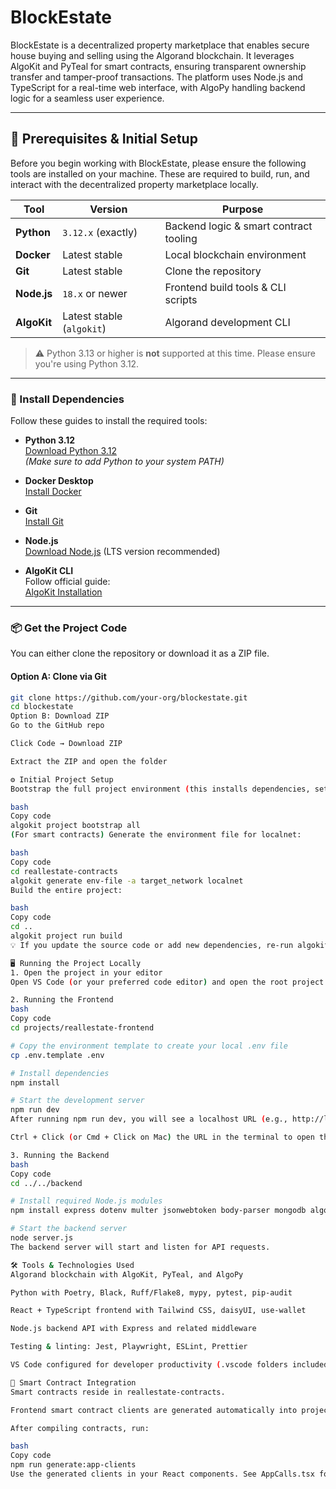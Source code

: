 # BlockEstate

BlockEstate is a decentralized property marketplace that enables secure house buying and selling using the Algorand blockchain. It leverages AlgoKit and PyTeal for smart contracts, ensuring transparent ownership transfer and tamper-proof transactions. The platform uses Node.js and TypeScript for a real-time web interface, with AlgoPy handling backend logic for a seamless user experience.

---

## 🧰 Prerequisites & Initial Setup

Before you begin working with BlockEstate, please ensure the following tools are installed on your machine. These are required to build, run, and interact with the decentralized property marketplace locally.

| Tool       | Version                 | Purpose                                |
|------------|-------------------------|----------------------------------------|
| **Python** | `3.12.x` (exactly)      | Backend logic & smart contract tooling |
| **Docker** | Latest stable           | Local blockchain environment           |
| **Git**    | Latest stable           | Clone the repository                   |
| **Node.js**| `18.x` or newer         | Frontend build tools & CLI scripts     |
| **AlgoKit**| Latest stable (`algokit`) | Algorand development CLI               |

> ⚠️ Python 3.13 or higher is **not** supported at this time. Please ensure you're using Python 3.12.

---

### 🔧 Install Dependencies

Follow these guides to install the required tools:

- **Python 3.12**  
  [Download Python 3.12](https://www.python.org/downloads/release/python-3120/)  
  *(Make sure to add Python to your system PATH)*

- **Docker Desktop**  
  [Install Docker](https://www.docker.com/products/docker-desktop/)

- **Git**  
  [Install Git](https://git-scm.com/downloads)

- **Node.js**  
  [Download Node.js](https://nodejs.org/en/download/) (LTS version recommended)

- **AlgoKit CLI**  
  Follow official guide:  
  [AlgoKit Installation](https://github.com/algorandfoundation/algokit-cli#installation)

---

### 📦 Get the Project Code

You can either clone the repository or download it as a ZIP file.

#### Option A: Clone via Git

```bash
git clone https://github.com/your-org/blockestate.git
cd blockestate
Option B: Download ZIP
Go to the GitHub repo

Click Code → Download ZIP

Extract the ZIP and open the folder

⚙️ Initial Project Setup
Bootstrap the full project environment (this installs dependencies, sets up Python virtualenv, and prepares environment files):

bash
Copy code
algokit project bootstrap all
(For smart contracts) Generate the environment file for localnet:

bash
Copy code
cd reallestate-contracts
algokit generate env-file -a target_network localnet
Build the entire project:

bash
Copy code
cd ..
algokit project run build
💡 If you update the source code or add new dependencies, re-run algokit project bootstrap all to keep your environment up to date.

🖥️ Running the Project Locally
1. Open the project in your editor
Open VS Code (or your preferred code editor) and open the root project folder (blockestate).

2. Running the Frontend
bash
Copy code
cd projects/reallestate-frontend

# Copy the environment template to create your local .env file
cp .env.template .env

# Install dependencies
npm install

# Start the development server
npm run dev
After running npm run dev, you will see a localhost URL (e.g., http://localhost:5173).

Ctrl + Click (or Cmd + Click on Mac) the URL in the terminal to open the frontend in your browser.

3. Running the Backend
bash
Copy code
cd ../../backend

# Install required Node.js modules
npm install express dotenv multer jsonwebtoken body-parser mongodb algosdk axios express-session cors

# Start the backend server
node server.js
The backend server will start and listen for API requests.

🛠️ Tools & Technologies Used
Algorand blockchain with AlgoKit, PyTeal, and AlgoPy

Python with Poetry, Black, Ruff/Flake8, mypy, pytest, pip-audit

React + TypeScript frontend with Tailwind CSS, daisyUI, use-wallet

Node.js backend API with Express and related middleware

Testing & linting: Jest, Playwright, ESLint, Prettier

VS Code configured for developer productivity (.vscode folders included)

🔗 Smart Contract Integration
Smart contracts reside in reallestate-contracts.

Frontend smart contract clients are generated automatically into projects/reallestate-frontend/src/contracts.

After compiling contracts, run:

bash
Copy code
npm run generate:app-clients
Use the generated clients in your React components. See AppCalls.tsx for example usage.

